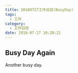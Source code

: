 ```yaml
---
title: 20180727工作日誌(BusyDay)
tags:
  - 工作
category:
  - 工作日誌
date: 2018-07-27 10:20:21
---
```

## Busy Day Again ##

  Another busy day.